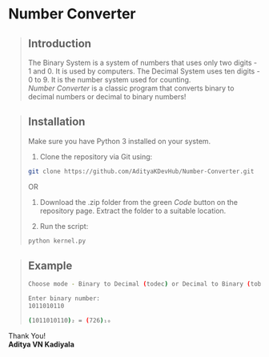 # Number Converter
> ## Introduction
> The Binary System is a system of numbers that uses only two digits - 1 and 0. It is used by computers. The Decimal System  uses ten digits - 0 to 9. It is the number system used for counting. \
> _Number Converter_ is a classic program that converts binary to decimal numbers or decimal to binary numbers!
>

> ## Installation
> Make sure you have Python 3 installed on your system.
> 1) Clone the repository via Git using:
>  ```sh
>  git clone https://github.com/AdityaKDevHub/Number-Converter.git
>  ```
>
>OR
>
> 1) Download the .zip folder from the green _Code_ button on the repository page. Extract the folder to a suitable location.
>
> 2) Run the script:
>  ```sh
>  python kernel.py
>  ```
>

> ## Example
>  ```sh
>Choose mode - Binary to Decimal (todec) or Decimal to Binary (tobin): todec
>
>Enter binary number:
>1011010110
>
>(1011010110)₂ = (726)₁₀
>  ```

Thank You! \
**Aditya VN Kadiyala**
